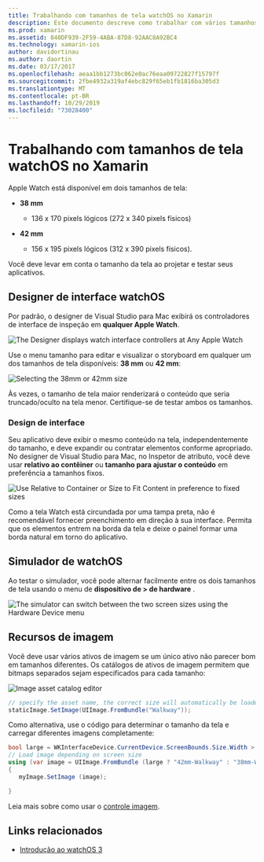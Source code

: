```yaml
---
title: Trabalhando com tamanhos de tela watchOS no Xamarin
description: Este documento descreve como trabalhar com vários tamanhos de tela watchOS. Ele aborda o watchOS interface designer, o simulador de watchOS e os recursos de imagem.
ms.prod: xamarin
ms.assetid: 840DF939-2F59-4ABA-87D8-92AAC8A92BC4
ms.technology: xamarin-ios
author: davidortinau
ms.author: daortin
ms.date: 03/17/2017
ms.openlocfilehash: aeaa1bb1273bc062e0ac76eaa09722827f15797f
ms.sourcegitcommit: 2fbe4932a319af4ebc829f65eb1fb1816ba305d3
ms.translationtype: MT
ms.contentlocale: pt-BR
ms.lasthandoff: 10/29/2019
ms.locfileid: "73028400"
---
```

# <a name="working-with-watchos-screen-sizes-in-xamarin"></a>Trabalhando com tamanhos de tela watchOS no Xamarin

Apple Watch está disponível em dois tamanhos de tela:

- **38 mm**
  - 136 x 170 pixels lógicos (272 x 340 pixels físicos)

- **42 mm**
  - 156 x 195 pixels lógicos (312 x 390 pixels físicos).

Você deve levar em conta o tamanho da tela ao projetar e testar seus aplicativos.

## <a name="watchos-interface-designer"></a>Designer de interface watchOS

Por padrão, o designer de Visual Studio para Mac exibirá os controladores de interface de inspeção em **qualquer Apple Watch**.

![](screen-sizes-images/screen-any-sml.png "The Designer displays watch interface controllers at Any Apple Watch")

Use o menu tamanho para editar e visualizar o storyboard em qualquer um dos tamanhos de tela disponíveis: **38 mm** ou **42 mm**:

![](screen-sizes-images/screen-menu-sml.png "Selecting the 38mm or 42mm size")

Às vezes, o tamanho de tela maior renderizará o conteúdo que seria truncado/oculto na tela menor.
Certifique-se de testar ambos os tamanhos.

### <a name="interface-design"></a>Design de interface

Seu aplicativo deve exibir o mesmo conteúdo na tela, independentemente do tamanho, e deve expandir ou contratar elementos conforme apropriado. No designer de Visual Studio para Mac, no Inspetor de atributo, você deve usar **relativo ao contêiner** ou **tamanho para ajustar o conteúdo** em preferência a tamanhos fixos.

![](screen-sizes-images/sizeattributepanel-sml.png "Use Relative to Container or Size to Fit Content in preference to fixed sizes")

Como a tela Watch está circundada por uma tampa preta, não é recomendável fornecer preenchimento em direção à sua interface. Permita que os elementos entrem na borda da tela e deixe o painel formar uma borda natural em torno do aplicativo.

## <a name="watchos-simulator"></a>Simulador de watchOS

Ao testar o simulador, você pode alternar facilmente entre os dois tamanhos de tela usando o menu de **dispositivo de > de hardware** .

![](screen-sizes-images/simulator.png "The simulator can switch between the two screen sizes using the Hardware Device menu")

## <a name="image-resources"></a>Recursos de imagem

Você deve usar vários ativos de imagem se um único ativo não parecer bom em tamanhos diferentes. Os catálogos de ativos de imagem permitem que bitmaps separados sejam especificados para cada tamanho:

![](screen-sizes-images/images-xcassets.png "Image asset catalog editor")

```csharp
// specify the asset name, the correct size will automatically be loaded
staticImage.SetImage(UIImage.FromBundle("Walkway"));
```

Como alternativa, use o código para determinar o tamanho da tela e carregar diferentes imagens completamente:

```csharp
bool large = WKInterfaceDevice.CurrentDevice.ScreenBounds.Size.Width > 136.0;
// Load image depending on screen size
using (var image = UIImage.FromBundle (large ? "42mm-Walkway" : "38mm-Walkway"))
{
   myImage.SetImage (image);

}
```

Leia mais sobre como usar o [controle imagem](~/ios/watchos/user-interface/image.md).

## <a name="related-links"></a>Links relacionados

- [Introdução ao watchOS 3](~/ios/watchos/platform/introduction-to-watchos3/index.md)
